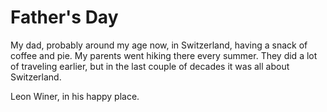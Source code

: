 # Father's Day
My dad, probably around my age now, in Switzerland, having a snack of coffee and pie. My parents went hiking there every summer. They did a lot of traveling earlier, but in the last couple of decades it was all about Switzerland. 

Leon Winer, in his happy place. 

